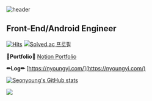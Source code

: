 ![header](https://capsule-render.vercel.app/api?type=waving&color=gradient&customColorList=3&text=Seonyoung%20Yun's%20Git&animation=fadeIn&fontSize=35&fontAlignY=40&fontAlign=75&height=250)

<h2>Front-End/Android Engineer</h2>

[![Hits](https://hits.seeyoufarm.com/api/count/incr/badge.svg?url=https%3A%2F%2Fgithub.com%2Fnyoungnyoung&count_bg=%239DCFF7&title_bg=%23555555&icon=&icon_color=%23E7E7E7&title=Github&edge_flat=false)](https://hits.seeyoufarm.com) [![Solved.ac
프로필](http://mazassumnida.wtf/api/mini/generate_badge?boj=sa7551)](https://solved.ac/sa7551)

**💜Portfolio💜** [Notion Portfolio](https://trail-shirt-9e7.notion.site/217a45b622904c7dae2a9647cd24b7a7?pvs=4)

**✏Log✏** [https://nyoungyi.com/](https://nyoungyi.com/)


[![Seonyoung's GitHub stats](https://github-readme-stats.vercel.app/api?username=nyoungnyoung&include_all_commits=true&count_private=true)](https://github.com/nyoungnyoung/github-readme-stats)







<img src="https://img.shields.io/badge/Python-3776AB?style=for-the-badge&logo=Python&logoColor=white">

<!--
**nyoungnyoung/nyoungnyoung** is a ✨ _special_ ✨ repository because its `README.md` (this file) appears on your GitHub profile.

Here are some ideas to get you started:

- 🔭 I’m currently working on ...
- 🌱 I’m currently learning ...
- 👯 I’m looking to collaborate on ...
- 🤔 I’m looking for help with ...
- 💬 Ask me about ...
- 📫 How to reach me: ...
- 😄 Pronouns: ...
- ⚡ Fun fact: ...
-->
